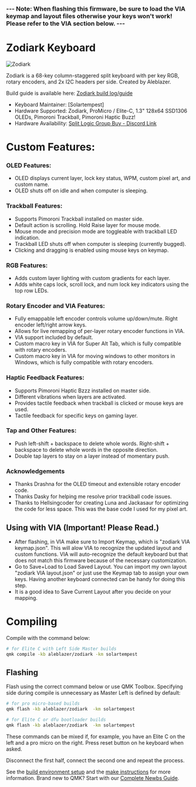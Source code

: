 ### --- Note: When flashing this firmware, be sure to load the VIA keymap and layout files otherwise your keys won't work! Please refer to the VIA section below. ---

# Zodiark Keyboard

![Zodiark](https://i.imgur.com/B7bDYeE.jpg)

Zodiark is a 68-key column-staggered split keyboard with per key RGB, rotary encoders, and 2x I2C headers per side. Created by Aleblazer.

Build guide is available here: [Zodiark build log/guide](https://www.splitlogic.xyz/buildguides/zodiark-build-guide)

* Keyboard Maintainer: [Solartempest]
* Hardware Supported: Zodiark, ProMicro / Elite-C, 1.3" 128x64 SSD1306 OLEDs, Pimoroni Trackball, Pimoroni Haptic Buzz!
* Hardware Availability: [Split Logic Group Buy - Discord Link](https://discord.gg/BCSbXwskVt)

# Custom Features:
### OLED Features:
-	OLED displays current layer, lock key status, WPM, custom pixel art, and custom name.
-	OLED shuts off on idle and when computer is sleeping.

### Trackball Features:
-   Supports Pimoroni Trackball installed on master side.
-	Default action is scrolling. Hold Raise layer for mouse mode.
-	Mouse mode and precision mode are toggleable with trackball LED indication.
-	Trackball LED shuts off when computer is sleeping (currently bugged).
-	Clicking and dragging is enabled using mouse keys on keymap.

### RGB Features:
-   Adds custom layer lighting with custom gradients for each layer.
-   Adds white caps lock, scroll lock, and num lock key indicators using the top row LEDs.

### Rotary Encoder and VIA Features:
-   Fully emappable left encoder controls volume up/down/mute. Right encoder left/right arrow keys.
-   Allows for  live remapping of per-layer rotary encoder functions in VIA.
-   VIA support included by default.
-   Custom macro key in VIA for Super Alt Tab, which is fully compatible with rotary encoders.
-   Custom macro key in VIA for moving windows to other monitors in Windows, which is fully compatible with rotary encoders.

### Haptic Feedback Features:
-   Supports Pimoroni Haptic Bzzz installed on master side.
-	Different vibrations when layers are activated.
-	Provides tactile feedback when trackball is clicked or mouse keys are used.
-	Tactile feedback for specific keys on gaming layer.

### Tap and Other Features:
-   Push left-shift + backspace to delete whole words. Right-shift + backspace to delete whole words in the opposite direction.
-   Double tap layers to stay on a layer instead of momentary push.

### Acknowledgements
-   Thanks Drashna for the OLED timeout and extensible rotary encoder code.
-	Thanks Dasky for helping me resolve prior trackball code issues.
-	Thanks to Hellsingcoder for creating Luna and Jackasaur for optimizing the code for less space. This was the base code I used for my pixel art.

## Using with VIA (Important! Please Read.)

-   After flashing, in VIA make sure to Import Keymap, which is "zodiark VIA keymap.json". This will alow VIA to recognize the updated layout and custom functions. VIA will auto-recognize the default keyboard but that does not match this firmware because of the necessary customization.
-   Go to Save+Load to Load Saved Layout. You can import my own layout "zodiark VIA layout.json" or just use the Keymap tab to assign your own keys. Having another keyboard connected can be handy for doing this step.
-   It is a good idea to Save Current Layout after you decide on your mapping.


# Compiling

Compile with the command below:

```sh
# for Elite C with Left Side Master builds
qmk compile -kb aleblazer/zodiark -km solartempest
```

## Flashing

Flash using the correct command below or use QMK Toolbox. Specifying side during compile is unnecessary as Master Left is defined by default:

```sh
# for pro micro-based builds
qmk flash -kb aleblazer/zodiark  -km solartempest

# for Elite C or dfu bootloader builds
qmk flash -kb aleblazer/zodiark  -km solartempest
```

These commands can be mixed if, for example, you have an Elite C on the left and a pro micro on the right.
Press reset button on he keyboard when asked.

Disconnect the first half, connect the second one and repeat the process.


See the [build environment setup](https://docs.qmk.fm/#/getting_started_build_tools) and the [make instructions](https://docs.qmk.fm/#/getting_started_make_guide) for more information. Brand new to QMK? Start with our [Complete Newbs Guide](https://docs.qmk.fm/#/newbs).
